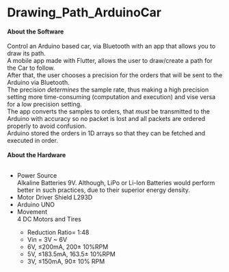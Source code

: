# Drawing_Path_ArduinoCar
<b>About the Software</b><br><br>
Control an Arduino based car, via Bluetooth with an app that allows you to draw its path.<br>
A mobile app made with Flutter, allows the user to draw/create a path for the Car to follow.<br>
After that, the user chooses a precision for the orders that will be sent to the Arduino via Bluetooth.<br>
The precision <i>determines</i> the sample rate, thus making a high precision setting more time-consuming (computation and execution) and vise versa for a low precision setting.<br>
The app converts the samples to orders, that <i>must</i> be transmitted to the Arduino with accuracy so no packet is lost and all packets are ordered properly to avoid confusion.<br>
Arduino stored the orders in 1D arrays so that they can be fetched and executed in order.<br><br>
<b>About the Hardware</b><br><br>
<ul>
  <li>Power Source</li>
  Alkaline Batteries 9V. Although, LiPo or Li-Ion Batteries would perform better in such practices, due to their superior energy density.
  <li>Motor Driver Shield L293D</li>
  <li>Arduino UNO</li>
  <li>Movement</li>
  4 DC Motors and Tires
  <ul>
    <li>Reduction Ratio= 1:48</li>
    <li>Vin = 3V ~ 6V</li>
    <li>6V, ≤200mA, 200± 10%RPM</li>
    <li>5V, ≤183.5mA, 163.5± 10%RPM</li>
    <li>3V, ≤150mA, 90± 10% RPM</li>
  </ul>
</ul>
